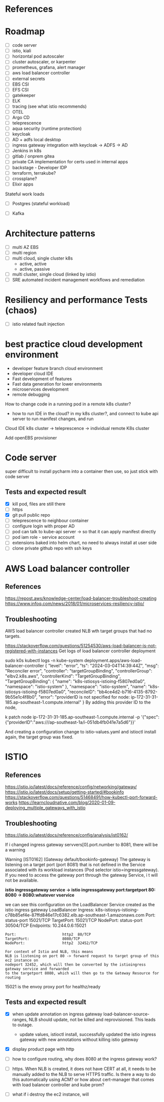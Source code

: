 # References



# Roadmap
- [ ] code server
- [ ] istio, kiali
- [ ] horizontal pod autoscaler
- [ ] cluster autoscaler, or karpenter
- [ ] prometheus, grafana, alert manager
- [ ] aws load balancer controller
- [ ] external secrets
- [ ] EBS CSI
- [ ] EFS CSI
- [ ] gatekeeper
- [ ] ELK
- [ ] tracing (see what istio recommends)
- [ ] OTEL
- [ ] Argo CD
- [ ] teleprescence
- [ ] aqua security (runtime protection)
- [ ] keycloak
- [ ] AD + adfs local desktop
- [ ] ingress gateway integration with keycloak -> ADFS -> AD
- [ ] Jenkins in k8s
- [ ] gitlab / onprem gitea
- [ ] private CA implementation for certs used in internal apps
- [ ] backstage - Developer IDP
- [ ] terraform, terrakube?
- [ ] crossplane?
- [ ] Elixir apps

Stateful work loads
- [ ] Postgres (stateful workload)
- [ ] Kafka


# Architecture patterns
- [ ] multi AZ EBS
- [ ] multi region
- [ ] multi cloud, single cluster k8s
  - active, active
  - active, passive
- [ ] multi cluster, single cloud (linked by istio)
- [ ] SRE automated incident management workflows and remediation

# Resiliency and performance Tests (chaos)
- [ ] istio related fault injection


# best practice cloud development environment

* developer feature branch cloud environment
* developer cloud IDE
* Fast development of features
* Fast data generation for lower environments
* microservices development
* remote debugging

How to change code in a running pod in a remote k8s cluster?
* how to run IDE in the cloud? in my k8s cluster?, and connect to kube api server to run manifest changes, and run 


Cloud IDE k8s cluster -> teleprescence ->  individual remote K8s cluster

Add openEBS provisioner



# Code server
super difficult to install pycharm into a container then use, so just
stick with code server

## Tests and expected result
- [x] kill pod, files are still there
- [ ] https 
- [x] git pull public repo
- [ ] teleprescence to neighbour container
- [ ] configure login with proper AD
- [ ] pod can talk to kube-api server -> so that it can apply manifest directly
- [ ] pod iam role - service account
- [ ] extensions baked into helm chart, no need to always install at user side
- [ ] clone private github repo with ssh keys
# AWS Load balancer controller 

## References
https://repost.aws/knowledge-center/load-balancer-troubleshoot-creating
https://www.infoq.com/news/2018/01/microservices-resiliency-istio/

## Troubleshooting
AWS load balancer controller created NLB wth target groups that had no targets.

https://stackoverflow.com/questions/51254530/aws-load-balancer-is-not-registered-with-instances
Get logs of load balancer controller deployment

sudo k0s kubectl logs -n kube-system deployment.apps/aws-load-balancer-controller
{
  "level": "error",
  "ts": "2024-03-04T14:39:44Z",
  "msg": "Reconciler error",
  "controller": "targetGroupBinding",
  "controllerGroup": "elbv2.k8s.aws",
  "controllerKind": "TargetGroupBinding",
  "TargetGroupBinding": {
    "name": "k8s-istiosys-istioing-f5807ed0a0",
    "namespace": "istio-system"
  },
  "namespace": "istio-system",
  "name": "k8s-istiosys-istioing-f5807ed0a0",
  "reconcileID": "bb4ce4d2-b716-4135-8792-9b55e1c4f8b0",
  "error": "providerID is not specified for node: ip-172-31-31-185.ap-southeast-1.compute.internal"
}
By adding this provider ID to the node, 

k patch node ip-172-31-31-185.ap-southeast-1.compute.internal -p '{"spec":{"providerID":"aws:///ap-southeast-1a/i-051db4fb041e7a5d6"}}'

And creating a configuration change to istio-values.yaml and istioctl install again, the target group was fixed.


# ISTIO
## References
https://istio.io/latest/docs/reference/config/networking/gateway/
https://istio.io/latest/docs/setup/getting-started/#bookinfo
https://stackoverflow.com/questions/51468491/how-kubectl-port-forward-works
https://learncloudnative.com/blog/2020-01-09-deploying_multiple_gateways_with_istio


## Troubleshooting

https://istio.io/latest/docs/reference/config/analysis/ist0162/

If i changed ingress gateway servvers[0].port.number to 8081, there will be a warning

Warning [IST0162] (Gateway default/bookinfo-gateway) The gateway is 
listening on a target port (port 8081) that is not defined in the 
Service associated with its workload instances (Pod selector istio=ingressgateway). 
If you need to access the gateway port through the gateway Service, i
t will not be available.

**istio ingressgateway service -> istio ingressgateway
port:targetport
80: 8080     -> 8080:whatever vservice**

we can see this configuration on the LoadBalancer Service created as the istio ingress gateway
LoadBalancer Ingress:     k8s-istiosys-istioing-c78b85ef4e-87ffd846e17c6382.elb.ap-southeast-1.amazonaws.com
Port:                     status-port  15021/TCP
TargetPort:               15021/TCP
NodePort:                 status-port  30504/TCP
Endpoints:                10.244.0.6:15021

```
Port:                     http2  80/TCP
TargetPort:               8080/TCP
NodePort:                 http2  32452/TCP

For context of Istio and NLB, this means
NLB is listening on port 80 -> forward request to target group of this ec2 instance on 
nodeport 32452, which will then be converted by the istioingress gateway service and forwarded
to the targetport 8080, which will then go to the Gateway Resource for routing 
```








15021 is the envoy proxy port for healthz/ready


## Tests and expected result
- [x] when update annotation on ingress gateway load-balancer-source-ranges, NLB should update, not be killed and reprovisioned. This leads to outage.
  - update values, istioctl install, successfully updated the istio ingress gateway with new annotations without killing istio gateway
- [x] display product page with http
- [ ] how to configure routing, why does 8080 at the ingress gateway work?
- [ ] https. When NLB is created, it does not have CERT at all, it needs to be manually added to the NLB to serve HTTPS traffic. Is there a way to do this automatically using ACM? or how about cert-manager that comes with load balancer controller and kube prom?
- [ ] what if i destroy the ec2 instance, will

